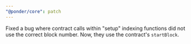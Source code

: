```yaml
---
"@ponder/core": patch
---
```


Fixed a bug where contract calls within "setup" indexing functions did not use the correct block number. Now, they use the contract's `startBlock`.
